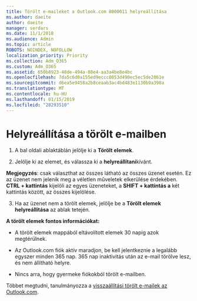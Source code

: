 ```yaml
---
title: Törölt e-maileket a Outlook.com 8000011 helyreállítása
ms.author: daeite
author: daeite
manager: serdars
ms.date: 11/1/2018
ms.audience: Admin
ms.topic: article
ROBOTS: NOINDEX, NOFOLLOW
localization_priority: Priority
ms.collection: Adm_O365
ms.custom: Adm_O365
ms.assetid: 650b8923-48de-494a-88e4-aa3a4be8e4bc
ms.openlocfilehash: 7da5c6d0a155ed9eccc8053d490ec5ec5de2861e
ms.sourcegitcommit: d6ea5e9458a2b8ceaab3ac4bd483e1130b9a398a
ms.translationtype: MT
ms.contentlocale: hu-HU
ms.lasthandoff: 01/15/2019
ms.locfileid: "28293510"
---
```

# <a name="recover-deleted-email"></a>Helyreállítása a törölt e-mailben

1. A bal oldali ablaktáblán jelölje ki a **Törölt elemek**. 
    
2. Jelölje ki az elemet, és válassza ki a **helyreállítani**kívánt. 
  
 **Megjegyzés**: csak választhat az összes látható az összes üzenet esetén. Ez az üzenet nem jelenik meg a véletlen műveletek elkerülése érdekében. **CTRL + kattintás** kijelöli az egyes üzeneteket, a **SHIFT + kattintás a** két kattintás között, az összes kijelölése. 
    
3. Ha az üzenet nem a törölt elemek, jelölje be a **Törölt elemek helyreállítása** az ablak tetején. 
    
 **A törölt elemek fontos információkat:**
  
- A törölt elemek mappából eltávolított elemek 30 napig azok megtérülnek.
    
- Az Outlook.com fiók aktív maradjon, be kell jelentkeznie a legalább egyszer minden 365 nap. 365 nap inaktivitás után az e-mail törölve lesz, és nem állítható helyre.
    
- Nincs arra, hogy gyermeke fiókokból törölt e-mailben.
    
Többet megtudni, tanulmányozza a [visszaállítási törölt e-mailek az Outlook.com](https://go.microsoft.com/fwlink/p/?linkid=873117).
  

